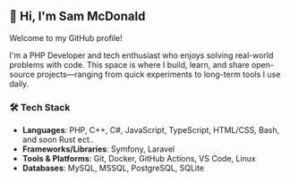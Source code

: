 ## 👋 Hi, I'm Sam McDonald

Welcome to my GitHub profile!

I'm a PHP Developer and tech enthusiast who enjoys solving real-world problems with code. This space is where I build, learn, and share open-source projects—ranging from quick experiments to long-term tools I use daily.

### 🛠️ Tech Stack

- **Languages**: PHP, C++, C#, JavaScript, TypeScript, HTML/CSS, Bash, and soon Rust ect..
- **Frameworks/Libraries**: Symfony, Laravel
- **Tools & Platforms**: Git, Docker, GitHub Actions, VS Code, Linux
- **Databases**: MySQL, MSSQL, PostgreSQL, SQLite
